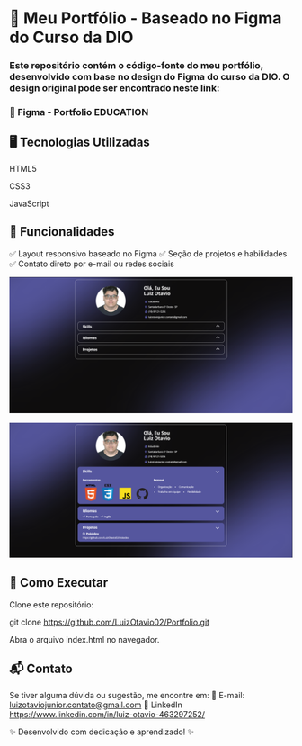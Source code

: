 # 🎨 Meu Portfólio - Baseado no Figma do Curso da DIO

### Este repositório contém o código-fonte do meu portfólio, desenvolvido com base no design do Figma do curso da DIO. O design original pode ser encontrado neste link:

### 🔗 Figma - Portfolio EDUCATION

## 🖥️ Tecnologias Utilizadas

HTML5

CSS3

JavaScript

## 📌 Funcionalidades

✅ Layout responsivo baseado no Figma
✅ Seção de projetos e habilidades
✅ Contato direto por e-mail ou redes sociais

![Imagem Portfólio com acordeon fechado](/assets/img/portfolio/portfolio.png)

![Imagem Portfólio com acordeon aberto](/assets/img/portfolio/portfolio-acordeon-open.png)

## 🚀 Como Executar

Clone este repositório:

git clone https://github.com/LuizOtavio02/Portfolio.git

Abra o arquivo index.html no navegador.

## 📬 Contato

Se tiver alguma dúvida ou sugestão, me encontre em:
📧 E-mail: luizotaviojunior.contato@gmail.com
🔗 LinkedIn https://www.linkedin.com/in/luiz-otavio-463297252/

✨ Desenvolvido com dedicação e aprendizado! ✨